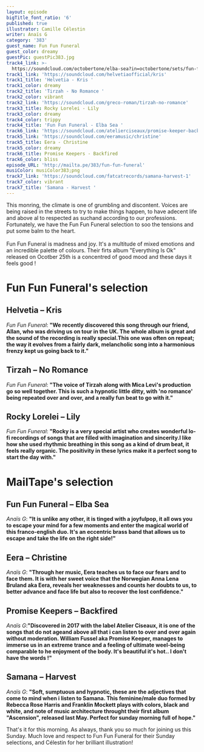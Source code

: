 ```yaml
---
layout: episode
bigTitle_font_ratio: '6'
published: true
illustrator: Camille Célestin
writer: Anaïs G
category: '383'
guest_name: Fun Fun Funeral
guest_color: dreamy
guestPic: guestPic383.jpg
track4_link: >-
  https://soundcloud.com/octobertone/elba-sea?in=octobertone/sets/fun-fun-funeral-everything-is
track1_link: 'https://soundcloud.com/helvetiaofficial/kris'
track1_title: 'Helvetia - Kris '
track1_color: dreamy
track2_title: 'Tirzah - No Romance '
track2_color: vibrant
track2_link: 'https://soundcloud.com/greco-roman/tirzah-no-romance'
track3_title: Rocky Lorelei - Lily
track3_color: dreamy
track4_color: trippy
track4_title: 'Fun Fun Funeral - Elba Sea '
track6_link: 'https://soundcloud.com/atelierciseaux/promise-keeper-backfired'
track5_link: 'https://soundcloud.com/eeramusic/christine'
track5_title: Eera - Christine
track5_color: dreamy
track6_title: Promise Keepers - Backfired
track6_color: bliss
episode_URL: 'http://mailta.pe/383/fun-fun-funeral'
musiColor: musiColor383;png
track7_link: 'https://soundcloud.com/fatcatrecords/samana-harvest-1'
track7_color: vibrant
track7_title: 'Samana - Harvest '
---
```

<p id="introduction">This monring, the climate is one of grumbling and discontent. Voices are being raised in the streets to try to make things happen, to have adecent life and above al to respected as suchand according to our professions. Fortunately, we have the Fun Fun Funeral selection to soo the tensions and put some balm to the heart. 
<br><br>
Fun Fun Funeral is madness and joy. It's a multitude of mixed emotions and an incredible palette of colours. Their firts album "Everything Is Ok" released on Ocotber 25th is a concentred of good mood and these days it feels good ! 
</p>

# Fun Fun Funeral's selection

## Helvetia – Kris
_Fun Fun Funeral_: **"**We recently discovered this song through our friend, Allan, who was driving us on tour in the UK. The whole album is great and the sound of the recording is really special.This one was often on repeat; the way it evolves from a fairly dark, melancholic song into a harmonious frenzy kept us going back to it.**"**

## Tirzah – No Romance
_Fun Fun Funeral_: **"**The voice of Tirzah along with Mica Levi's production go so well together. This is such a hypnotic little ditty, with 'no romance' being repeated over and over, and a really fun beat to go with it.**"**

## Rocky Lorelei – Lily
_Fun Fun Funeral_: **"**Rocky is a very special artist who creates wonderful lo-fi recordings of songs that are filled with imagination and sincerity.I like how she used rhythmic breathing in this song as a kind of drum beat, it feels really organic. The positivity in these lyrics make it a perfect song to start the day with.**"**


# MailTape's selection

## Fun Fun Funeral – Elba Sea
_Anaïs G_: **"**It is unlike any other, it is tinged with a joyfulpop, it all ows you to escape your mind for a few moments and enter the magical world of this franco-english duo. It's an eccentric brass band that allows us to escape and take the life on the right side!**"**

## Eera – Christine
_Anaïs G_: **"**Through her music, Eera teaches us to face our fears and to face them. It is with her sweet voice that the Norwegian Anna Lena Bruland aka Eera, reveals her weaknesses and counts her doubts to us, to better advance and face life but also to recover the lost confidence.**"**

## Promise Keepers – Backfired
_Anaïs G_:**"**Discovered in 2017 with the label Atelier Ciseaux, it is one of the songs that do not ageand above all that i can listen to over and over again without moderation. William Fussel aka Promise Keeper, manages to immerse us in an extreme trance and a feeling of ultimate weel-being comparable to he enjoyment of the body. It's beautiful it's hot.. I don't have the words !**"**

## Samana – Harvest
_Anaïs G_: **"**Soft, sumptuous and hypnotic, these are the adjectives that come to mind when i listen to Samana. This feminine/male duo formed by Rebecca Rose Harris and Franklin Mockett plays with colors, black and white, and note of music architecture throught their first album "Ascension", released last May. Perfect for sunday morning full of hope.**"**


<p id="outroduction"> That's it for this morning. As always, thank you so much for joining us this Sunday. Much love and respect to Fun Fun Funeral for their Sunday selections, and Célestin for her brilliant illustration!</p>
